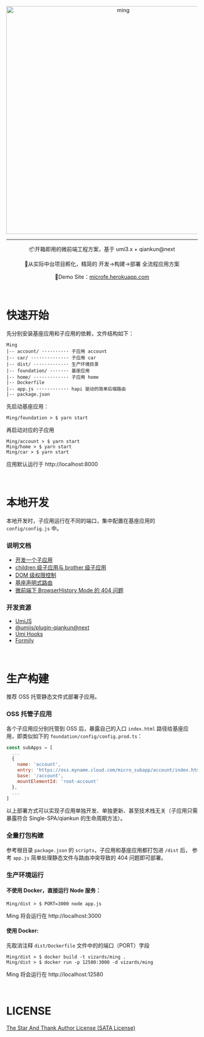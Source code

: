 <p align="center">
  <img width="600" src="https://tva1.sinaimg.cn/large/00831rSTly1gd93kc06rpj30zk0hs0uo.jpg" alt="ming" />
</p>

---

<p align="center">📦开箱即用的微前端工程方案，基于 umi3.x + qiankun@next</p>
<p align="center">🍳从实际中台项目孵化，精简的 开发→构建→部署 全流程应用方案</p>
<p align="center">🧭Demo Site：<a href="https://microfe.herokuapp.com">microfe.herokuapp.com</a></p>
<br/>

# 快速开始

先分别安装基座应用和子应用的依赖，文件结构如下：

```tree
Ming
|-- account/ ·········· 子应用 account
|-- car/ ·············· 子应用 car
|-- dist/ ············· 生产环境目录
|-- foundation/ ······· 基座应用
|-- home/ ············· 子应用 home
|-- Dockerfile
|-- app.js ············ hapi 驱动的简单后端路由
|-- package.json
```

先启动基座应用：

```shell script
Ming/foundation > $ yarn start
```

再启动对应的子应用

```shell script
Ming/account > $ yarn start
Ming/home > $ yarn start
Ming/car > $ yarn start
```

应用默认运行于 http://localhost:8000

<br/>

# 本地开发

本地开发时，子应用运行在不同的端口，集中配置在基座应用的 `config/config.js` 中。

### 说明文档

- [开发一个子应用](https://github.com/Vizards/Ming/wiki/01.-开发一个子应用)
- [children 级子应用与 brother 级子应用](https://github.com/Vizards/Ming/wiki/02.-children-级子应用和-brother-级子应用)
- [DOM 级权限控制](https://github.com/Vizards/Ming/wiki/03.-DOM-级权限控制)
- [基座声明式路由](https://github.com/Vizards/Ming/wiki/04.-基座声明式路由)
- [微前端下 BrowserHistory Mode 的 404 问题](https://github.com/Vizards/Ming/wiki/05.-微前端下-BrowserHistory-Mode-的-404-问题)

### 开发资源

- [UmiJS](https://umijs.org)
- [@umijs/plugin-qiankun@next](https://github.com/umijs/plugins/blob/master/packages/plugin-qiankun)
- [Umi Hooks](https://hooks.umijs.org)
- [Formily](https://formilyjs.org/)

<br/>

# 生产构建

推荐 OSS 托管静态文件式部署子应用。

### OSS 托管子应用

各个子应用应分别托管到 OSS 后，暴露自己的入口 `index.html` 路径给基座应用，即类似如下的
`foundation/config/config.prod.ts`：

```javascript
const subApps = [
  ...
  {
    name: 'account',
    entry: 'https://oss.myname.cloud.com/micro_subapp/account/index.html',
    base: '/account',
    mountElementId: 'root-account'
  },
  ...
]
```

以上部署方式可以实现子应用单独开发、单独更新、甚至技术栈无关（子应用只需暴露符合 Single-SPA/qiankun 的生命周期方法）。

### 全量打包构建

参考根目录 `package.json` 的 `scripts`，子应用和基座应用都打包进 `/dist` 后，
参考 `app.js` 简单处理静态文件与路由冲突导致的 404 问题即可部署。

### 生产环境运行

#### 不使用 Docker，直接运行 Node 服务：

```shell script
Ming/dist > $ PORT=3000 node app.js
```

Ming 将会运行在 http://localhost:3000

#### 使用 Docker:

先取消注释 `dist/Dockerfile` 文件中的的端口（PORT）字段

```shell script
Ming/dist > $ docker build -t vizards/ming .
Ming/dist > $ docker run -p 12580:3000 -d vizards/ming
```

Ming 将会运行在 http://localhost:12580

<br>

# LICENSE

[The Star And Thank Author License (SATA License)](https://github.com/Vizards/Ming/LICENSE)
